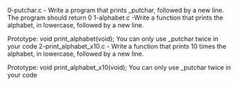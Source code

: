 0-putchar.c - Write a program that prints _putchar, followed by a new line.
The program should return 0
1-alphabet.c -Write a function that prints the alphabet, in lowercase, followed by a new line.

Prototype: void print_alphabet(void);
You can only use _putchar twice in your code
2-print_alphabet_x10.c - Write a function that prints 10 times the alphabet, in lowercase, followed by a new line.

Prototype: void print_alphabet_x10(void);
You can only use _putchar twice in your code
